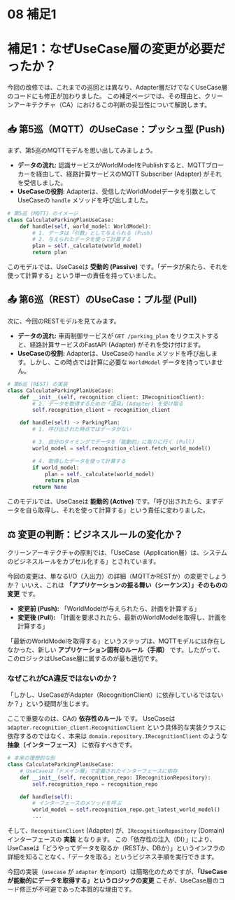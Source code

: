 # 08 補足1

# 補足1：なぜUseCase層の変更が必要だったか？

今回の改修では、これまでの巡回とは異なり、Adapter層だけでなくUseCase層のコードにも修正が加わりました。
この補足ページでは、その理由と、クリーンアーキテクチャ（CA）におけるこの判断の妥当性について解説します。

## 📥 第5巡（MQTT）のUseCase：プッシュ型 (Push)

まず、第5巡のMQTTモデルを思い出してみましょう。

- **データの流れ:** 認識サービスがWorldModelをPublishすると、MQTTブローカーを経由して、経路計算サービスのMQTT Subscriber (Adapter) がそれを受信しました。
- **UseCaseの役割:** Adapterは、受信したWorldModelデータを引数としてUseCaseの `handle` メソッドを呼び出しました。

```python
# 第5巡 (MQTT) のイメージ
class CalculateParkingPlanUseCase:
    def handle(self, world_model: WorldModel):
        # 1. データは「引数」として与えられる (Push)
        # 2. 与えられたデータを使って計算する
        plan = self._calculate(world_model)
        return plan

```

このモデルでは、UseCaseは **受動的 (Passive)** です。「データが来たら、それを使って計算する」という単一の責任を持っていました。

## 📤 第6巡（REST）のUseCase：プル型 (Pull)

次に、今回のRESTモデルを見てみます。

- **データの流れ:** 車両制御サービスが `GET /parking_plan` をリクエストすると、経路計算サービスのFastAPI (Adapter) がそれを受け付けます。
- **UseCaseの役割:** Adapterは、UseCaseの `handle` メソッドを呼び出します。しかし、この時点では計算に必要な `WorldModel` データを持っていません。

```python
# 第6巡 (REST) の実装
class CalculateParkingPlanUseCase:
    def __init__(self, recognition_client: IRecognitionClient):
        # 2. データを取得するための「道具」(Adapter) を受け取る
        self.recognition_client = recognition_client

    def handle(self) -> ParkingPlan:
        # 1. 呼び出された時点ではデータがない

        # 3. 自分のタイミングでデータを「能動的」に取りに行く (Pull)
        world_model = self.recognition_client.fetch_world_model()

        # 4. 取得したデータを使って計算する
        if world_model:
            plan = self._calculate(world_model)
            return plan
        return None

```

このモデルでは、UseCaseは **能動的 (Active)** です。「呼び出されたら、まずデータを自ら取得し、それを使って計算する」という責任に変わりました。

## ⚖️ 変更の判断：ビジネスルールの変化か？

クリーンアーキテクチャの原則では、「UseCase（Application層）は、システムのビジネスルールをカプセル化する」とされています。

今回の変更は、単なるI/O（入出力）の詳細（MQTTかRESTか）の変更でしょうか？
いいえ、これは **「アプリケーションの振る舞い（シーケンス）」そのものの変更** です。

- **変更前 (Push):** 「WorldModelが与えられたら、計画を計算する」
- **変更後 (Pull):** 「計画を要求されたら、最新のWorldModelを取得し、計画を計算する」

「最新のWorldModelを取得する」というステップは、MQTTモデルには存在しなかった、新しい **アプリケーション固有のルール（手順）** です。したがって、このロジックはUseCase層に属するのが最も適切です。

### なぜこれがCA違反ではないのか？

「しかし、UseCaseがAdapter（RecognitionClient）に依存しているではないか？」という疑問が生じます。

ここで重要なのは、CAの **依存性のルール** です。
UseCaseは `adapter.recognition_client.RecognitionClient` という具体的な実装クラスに依存するのではなく、本来は `domain.repository.IRecognitionClient` のような **抽象（インターフェース）** に依存すべきです。

```python
# 本来の理想的な形
class CalculateParkingPlanUseCase:
    # UseCaseは「ドメイン層」で定義されたインターフェースに依存
    def __init__(self, recognition_repo: IRecognitionRepository):
        self.recognition_repo = recognition_repo

    def handle(self):
        # インターフェースのメソッドを呼ぶ
        world_model = self.recognition_repo.get_latest_world_model()
        ...

```

そして、`RecognitionClient` (Adapter) が、`IRecognitionRepository` (Domain) インターフェースの **実装** となります。
この「依存性の注入（DI）」により、UseCaseは「どうやってデータを取るか（RESTか、DBか）」というインフラの詳細を知ることなく、「データを取る」というビジネス手順を実行できます。

今回の実装（`usecase` が `adapter` をimport）は簡略化のためですが、**「UseCaseが能動的にデータを取得する」というロジックの変更** こそが、UseCase層のコード修正が不可避であった本質的な理由です。
